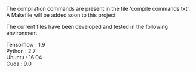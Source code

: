 The compilation commands are present in the file 'compile commands.txt'. A Makefile will be added soon to this project

The current files have been developed and tested in the following environment

  Tensorflow : 1.9<br/>
  Python : 2.7<br/>
  Ubuntu : 16.04<br/>
  Cuda : 9.0<br/>
